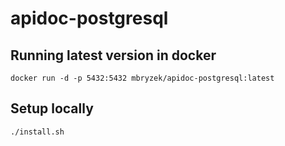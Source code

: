 # apidoc-postgresql

## Running latest version in docker

    docker run -d -p 5432:5432 mbryzek/apidoc-postgresql:latest

## Setup locally

    ./install.sh
